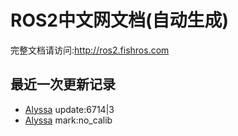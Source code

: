 # ROS2中文网文档(自动生成)

完整文档请访问:http://ros2.fishros.com

## 最近一次更新记录
- [Alyssa](https://github.com/alyssa1024) update:6714|3
- [Alyssa](https://github.com/alyssa1024) mark:no_calib

